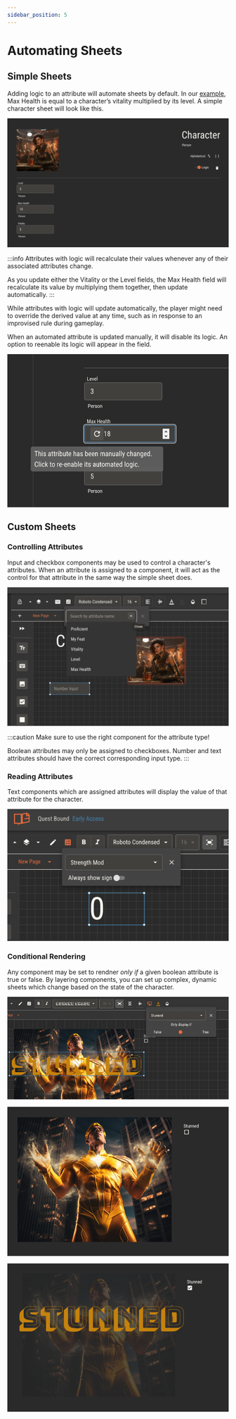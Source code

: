 ```yaml
---
sidebar_position: 5
---
```


# Automating Sheets

## Simple Sheets

Adding logic to an attribute will automate sheets by default. In our [example](./logic.md), Max Health is equal to a character’s vitality multiplied by its level. A simple character sheet will look like this.

![img](./img/simple-character.png)

:::info
Attributes with logic will recalculate their values whenever any of their associated attributes change.

As you update either the Vitality or the Level fields, the Max Health field will recalculate its value by multiplying them together, then update automatically.
:::

While attributes with logic will update automatically, the player might need to override the derived value at any time, such as in response to an improvised rule during gameplay.

When an automated attribute is updated manually, it will disable its logic. An option to reenable its logic will appear in the field.

![img](./img/reenable.png)

## Custom Sheets

### Controlling Attributes

Input and checkbox components may be used to control a character's attributes. When an attribute is assigned to a component, it will act as the control for that attribute in the same way the simple sheet does.

![img](./img/controls.png)

:::caution
Make sure to use the right component for the attribute type!

Boolean attributes may only be assigned to checkboxes. Number and text attributes should have the correct corresponding input type.
:::

### Reading Attributes

Text components which are assigned attributes will display the value of that attribute for the character.

![img](./img/read-only-attribute.png)

### Conditional Rendering

Any component may be set to rendner _only if_ a given boolean attribute is true or false. By layering components, you can set up complex, dynamic sheets
which change based on the state of the character.

![img](./img/conditional.png)

![img](./img/conditional-1.png)

![img](./img/conditional-2.png)
